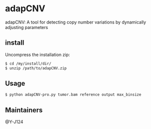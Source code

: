 # adapCNV
adapCNV: A tool for detecting copy number variations by dynamically adjusting parameters

## install
Uncompress the installation zip:

```bash
$ cd /my/install/dir/
$ unzip /path/to/adapCNV.zip
```
## Usage
```bash
$ python adapCNV-pro.py tumor.bam reference output max_binsize
```
## Maintainers
@Y-J124
